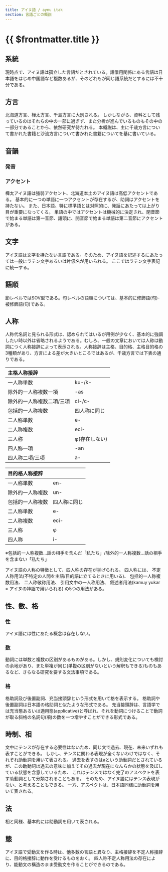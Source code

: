 ```yaml
---
title: アイヌ語 / aynu itak
section: 言語ごとの概説
---
```


# {{ $frontmatter.title }}

## 系統

現時点で、アイヌ語は孤立した言語だとされている。語借用関係にある言語は日本語をはじめ中国語など複数あるが、そのどれもが同じ語系統だとするには不十分である。

## 方言

北海道方言、樺太方言、千島方言に大別される。
しかしながら、資料として残っているのはそれらの中の一部に過ぎず、また分析が進んでいるものもその中の一部分であることから、依然研究が待たれる。
本概説は、主に千歳方言について書かれた書籍と沙流方言について書かれた書籍についてを基に書いている。

## 音韻

### 発音

### アクセント

樺太アイヌ語は強弱アクセント、北海道本土のアイヌ語は高低アクセントである。
基本的に一つの単語に一つアクセントが存在するが、助詞はアクセントを持たない。
また、日本語、特に標準語とは対照的に、発話にあたっては上がり目が重要になってくる。
単語の中ではアクセントは機械的に決定され、閉音節で始まる単語は第一音節、語頭に、開音節で始まる単語は第二音節にアクセントがある。

## 文字

アイヌ語は文字を持たない言語である。そのため、アイヌ語を記述するにあたっては一般にラテン文字あるいは片仮名が用いられる。
ここではラテン文字表記に統一する。

## 語順

節レベルではSOV型である。句レベルの語順については、基本的に修飾語(句)-被修飾語(句)である。

## 人称

人称代名詞と見られる形式は、認められてはいるが用例が少なく、基本的に強調したい時以外は省略されるようである。むしろ、一般の文章においては人称は動詞につく人称接辞によって表示される。人称接辞は主格、目的格、主格目的格の3種類があり、方言による差が大きいところではあるが、千歳方言では下表の通りである。

| 主格人称接辞 |  |
| :-- | :-- |
| 一人称単数 | ku-/k- |
| 除外的一人称複数一項 | -as |
| 除外的一人称複数二項/三項 | ci-/c- |
| 包括的一人称複数 | 四人称に同じ |
| 二人称単数 | e- |
| 二人称複数 | eci- |
| 三人称 | φ(存在しない) |
| 四人称一項 | -an |
| 四人称二項/三項 | a- |

| 目的格人称接辞 |  |
| :-- | :-- |
| 一人称単数 | en- |
| 除外的一人称複数 | un- |
| 包括的一人称複数 | 四人称に同じ |
| 二人称単数 | e- |
| 二人称複数 | eci- |
| 三人称 | φ |
| 四人称 | i- |

※包括的一人称複数...話の相手を含んだ「私たち」/除外的一人称複数...話の相手を含まない「私たち」

アイヌ語の人称の特徴として、四人称の存在が挙げられる。
四人称には、
不定人称用法(不特定の人間を主語/目的語に立てるときに用いる)、
包括的一人称複数用法、
二人称敬称用法、
引用文中の一人称用法、
叙述者用法(kamuy yukar = アイヌの神謡で用いられる)
の5つの用法がある。

## 性、数、格

### 性

アイヌ語には性にあたる概念は存在しない。

### 数

動詞には単数と複数の区別があるものがある。しかし、規則変化についても検討の余地があり、また単複が同じ(単複の区別がないという解釈もできる)ものもあるなど、さらなる研究を要する文法事項である。

### 格

格助詞及び後置副詞、充当接頭辞という形式を用いて格を表示する。
格助詞や後置副詞は日本語の格助詞と似たような形式である。
充当接頭辞は、言語学では充当態あるいは適用態(applicative)と呼ばれ、それを動詞につけることで動詞が取る斜格の名詞句(項)の数を一つ増やすことができる形式である。

## 時制、相

文中にテンスが存在する必要性はないため、同じ文で過去、現在、未来いずれも表すことができる。
しかし、テンスに関わる表現が全くないわけではなく、それぞれ助動詞を用いて表される。
過去を表すのはaという助動詞だとされているが、この助動詞は過去の意味に加えてその過去が現在になんらかの状態を及ぼしている状態を含意しているため、
これはテンスではなく完了のアスペクトを表す助動詞として分類されることもある。
そのため、アイヌ語にはテンス表現がない、と考えることもできる。
一方、アスペクトは、日本語同様に助動詞を用いて表される。

## 法

相と同様、基本的には助動詞を用いて表される。

## 態

アイヌ語で受動文を作る時は、他多数の言語と異なり、主格接辞を不定人称接辞に、目的格接辞に動作を受けるものをおく。
四人称不定人称用法の存在により、能動文の構造のまま受動文を作ることができるのである。
